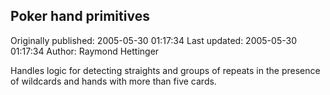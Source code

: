 ## Poker hand primitives 
Originally published: 2005-05-30 01:17:34 
Last updated: 2005-05-30 01:17:34 
Author: Raymond Hettinger 
 
Handles logic for detecting straights and groups of repeats in the presence of wildcards and hands with more than five cards.